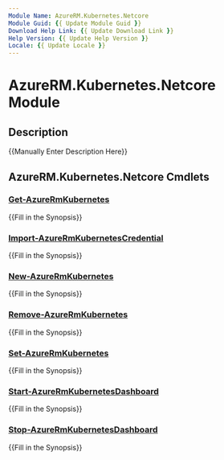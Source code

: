 ```yaml
---
Module Name: AzureRM.Kubernetes.Netcore
Module Guid: {{ Update Module Guid }}
Download Help Link: {{ Update Download Link }}
Help Version: {{ Update Help Version }}
Locale: {{ Update Locale }}
---
```


# AzureRM.Kubernetes.Netcore Module
## Description
{{Manually Enter Description Here}}

## AzureRM.Kubernetes.Netcore Cmdlets
### [Get-AzureRmKubernetes](Get-AzureRmKubernetes.md)
{{Fill in the Synopsis}}

### [Import-AzureRmKubernetesCredential](Import-AzureRmKubernetesCredential.md)
{{Fill in the Synopsis}}

### [New-AzureRmKubernetes](New-AzureRmKubernetes.md)
{{Fill in the Synopsis}}

### [Remove-AzureRmKubernetes](Remove-AzureRmKubernetes.md)
{{Fill in the Synopsis}}

### [Set-AzureRmKubernetes](Set-AzureRmKubernetes.md)
{{Fill in the Synopsis}}

### [Start-AzureRmKubernetesDashboard](Start-AzureRmKubernetesDashboard.md)
{{Fill in the Synopsis}}

### [Stop-AzureRmKubernetesDashboard](Stop-AzureRmKubernetesDashboard.md)
{{Fill in the Synopsis}}
